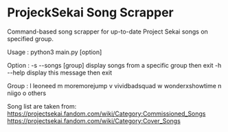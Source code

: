 # ProjeckSekai Song Scrapper

Command-based song scrapper for up-to-date Project Sekai songs on specified group.

Usage :
    python3 main.py [option]
          
Option :
    -s --songs [group]     display songs from a specific group then exit
    -h --help              display this message then exit
          
Group :
    l    leoneed
    m    moremorejump
    v    vividbadsquad
    w    wonderxshowtime
    n    niigo
    o    others

Song list are taken from:
https://projectsekai.fandom.com/wiki/Category:Commissioned_Songs
https://projectsekai.fandom.com/wiki/Category:Cover_Songs